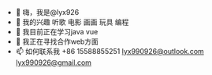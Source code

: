 - 👋 嗨，我是@lyx926
- 👀 我的兴趣 听歌 电影 画画 玩具 编程
- 🌱 我目前正在学习java vue
- 💞️ 我正在寻找合作web方面
- 📫 如何联系我 +86 15588855251 lyx990926@outlook.com lyx990926@gmail.com

<!---
lyx926/lyx926 is a ✨ special ✨ repository because its `README.md` (this file) appears on your GitHub profile.
You can click the Preview link to take a look at your changes.
--->
